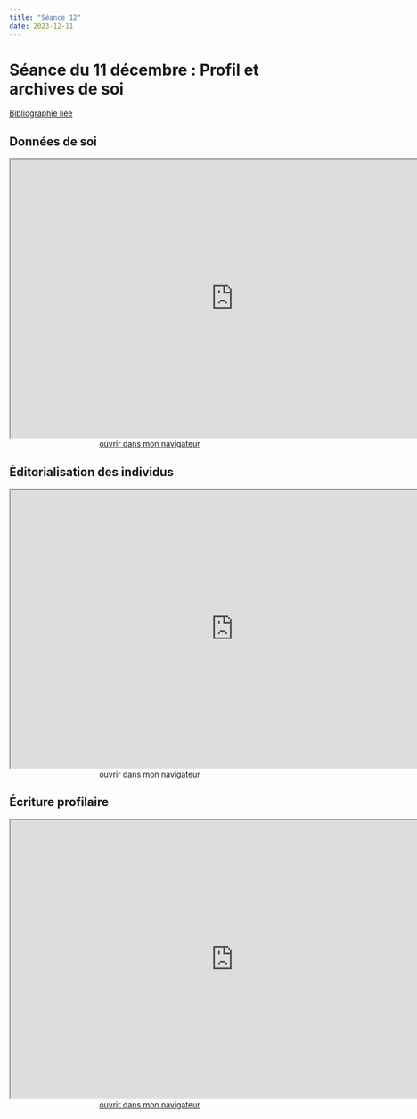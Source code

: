 ```yaml
--- 
title: "Séance 12"
date: 2023-12-11
---
```


# Séance du 11 décembre : Profil et archives de soi

[Bibliographie liée](https://www.zotero.org/groups/5124082/fra3826-a2023/collections/GZ5SCAKI)

## Données de soi

<iframe src="https://mmellet.github.io/Enseignement-FRA3826_2023/slides/Seance-12-1.html" title="description"  height="500" width="800" allowfullscreen="allowfullscreen"></iframe>

<div style="text-align:center">
<a href="https://mmellet.github.io/Enseignement-FRA3826_2023/slides/Seance-12-1.html" target="_blank">ouvrir dans mon navigateur</a>
</div>

## Éditorialisation des individus

<iframe src="https://mmellet.github.io/Enseignement-FRA3826_2023/slides/Seance-12-2.html" title="description"  height="500" width="800" allowfullscreen="allowfullscreen"></iframe>


<div style="text-align:center">
<a href="https://mmellet.github.io/Enseignement-FRA3826_2023/slides/Seance-12-2.html" target="_blank">ouvrir dans mon navigateur</a>
</div>


## Écriture profilaire

<iframe src="https://mmellet.github.io/Enseignement-FRA3826_2023/slides/Seance-12-3.html" title="description"  height="500" width="800" allowfullscreen="allowfullscreen"></iframe>


<div style="text-align:center">
<a href="https://mmellet.github.io/Enseignement-FRA3826_2023/slides/Seance-12-3.html" target="_blank">ouvrir dans mon navigateur</a>
</div>

